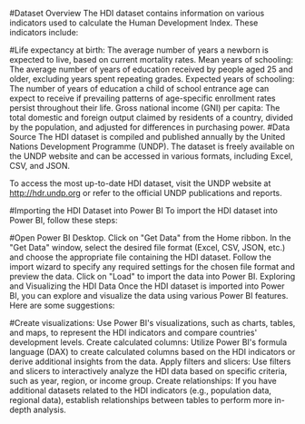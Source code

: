
#Dataset Overview
The HDI dataset contains information on various indicators used to calculate the Human Development Index. These indicators include:

#Life expectancy at birth: The average number of years a newborn is expected to live, based on current mortality rates.
Mean years of schooling: The average number of years of education received by people aged 25 and older, excluding years spent repeating grades.
Expected years of schooling: The number of years of education a child of school entrance age can expect to receive if prevailing patterns of age-specific enrollment rates persist throughout their life.
Gross national income (GNI) per capita: The total domestic and foreign output claimed by residents of a country, divided by the population, and adjusted for differences in purchasing power.
#Data Source
The HDI dataset is compiled and published annually by the United Nations Development Programme (UNDP). The dataset is freely available on the UNDP website and can be accessed in various formats, including Excel, CSV, and JSON.

To access the most up-to-date HDI dataset, visit the UNDP website at http://hdr.undp.org or refer to the official UNDP publications and reports.

#Importing the HDI Dataset into Power BI
To import the HDI dataset into Power BI, follow these steps:

#Open Power BI Desktop.
Click on "Get Data" from the Home ribbon.
In the "Get Data" window, select the desired file format (Excel, CSV, JSON, etc.) and choose the appropriate file containing the HDI dataset.
Follow the import wizard to specify any required settings for the chosen file format and preview the data.
Click on "Load" to import the data into Power BI.
Exploring and Visualizing the HDI Data
Once the HDI dataset is imported into Power BI, you can explore and visualize the data using various Power BI features. Here are some suggestions:

#Create visualizations: Use Power BI's visualizations, such as charts, tables, and maps, to represent the HDI indicators and compare countries' development levels.
Create calculated columns: Utilize Power BI's formula language (DAX) to create calculated columns based on the HDI indicators or derive additional insights from the data.
Apply filters and slicers: Use filters and slicers to interactively analyze the HDI data based on specific criteria, such as year, region, or income group.
Create relationships: If you have additional datasets related to the HDI indicators (e.g., population data, regional data), establish relationships between tables to perform more in-depth analysis.